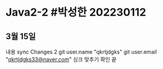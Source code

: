 # Java2-2 #박성한 202230112

## 3월 15일
내용
sync Changes 2
git user.name "qkrtjdgks"
git user.email "qkrtjdgks33@naver.com"
싱크 맞추기
확인 끝
